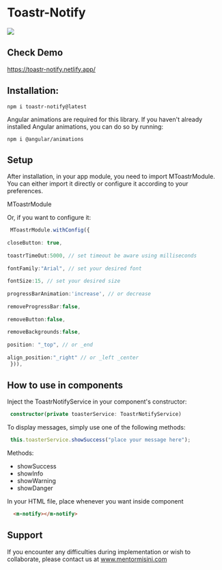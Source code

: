 # Toastr-Notify

![](https://mentormisini.com/toastr/Screenshot_1.png)

## Check Demo
https://toastr-notify.netlify.app/

## Installation:
```
npm i toastr-notify@latest
```

Angular animations are required for this library. If you haven't already installed Angular animations, you can do so by running:


```
npm i @angular/animations
```
 
 ## Setup
After installation, in your app module, you need to import MToastrModule. You can either import it directly or configure it according to your preferences.

MToastrModule

Or, if you want to configure it:
```TypeScript
 MToastrModule.withConfig({
 
closeButton: true,
 
toastrTimeOut:5000, // set timeout be aware using milliseconds
 
fontFamily:"Arial", // set your desired font
 
fontSize:15, // set your desired size
 
progressBarAnimation:'increase', // or decrease
 
removeProgressBar:false,
 
removeButton:false,
 
removeBackgrounds:false,
 
position: "_top", // or _end
  
align_position:"_right" // or _left _center
 })),
```

## How to use in components
Inject the ToastrNotifyService in your component's constructor:
```TypeScript
 constructor(private toasterService: ToastrNotifyService)
```
To display messages, simply use one of the following methods:
```TypeScript
 this.toasterService.showSuccess("place your message here");
```
 Methods: 
<ul>
<li>showSuccess</li>
<li>showInfo</li>
<li>showWarning</li>
<li>showDanger</li>
</ul>

In your HTML file, place whenever you want inside component
```HTML
  <m-notify></m-notify>
```

## Support
If you encounter any difficulties during implementation or wish to collaborate, please contact us at www.mentormisini.com
